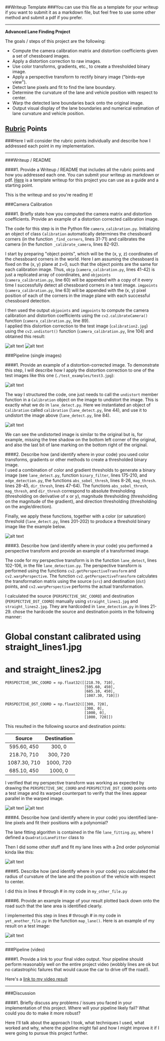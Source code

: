 ##Writeup Template
###You can use this file as a template for your writeup if you want to submit it as a markdown file, but feel free to use some other method and submit a pdf if you prefer.

---

**Advanced Lane Finding Project**

The goals / steps of this project are the following:

* Compute the camera calibration matrix and distortion coefficients given a set of chessboard images.
* Apply a distortion correction to raw images.
* Use color transforms, gradients, etc., to create a thresholded binary image.
* Apply a perspective transform to rectify binary image ("birds-eye view").
* Detect lane pixels and fit to find the lane boundary.
* Determine the curvature of the lane and vehicle position with respect to center.
* Warp the detected lane boundaries back onto the original image.
* Output visual display of the lane boundaries and numerical estimation of lane curvature and vehicle position.

[//]: # (Image References)

[image1a]: ./camera_cal/calibration2.jpg "Original"
[image1b]: ./output_images/undistort_chessboard.png "Undistorted"
[image2a]: ./test_images/test3.jpg "Road Transformed"
[image2b]: ./output_images/distortion_corrected.jpg "Road Transformed"
[image3]: ./output_images/binary_test1.jpg "Binary Example"
[image4a]: ./output_images/undistorted_straight_lines2.jpg "Before Warp"
[image4b]: ./output_images/warped_straight_lines2.jpg "After Warp"
[image5]: ./examples/color_fit_lines.jpg "Fit Visual"
[image6]: ./examples/example_output.jpg "Output"
[video1]: ./project_video.mp4 "Video"

## [Rubric](https://review.udacity.com/#!/rubrics/571/view) Points
###Here I will consider the rubric points individually and describe how I addressed each point in my implementation.  

---
###Writeup / README

####1. Provide a Writeup / README that includes all the rubric points and how you addressed each one.  You can submit your writeup as markdown or pdf.  [Here](https://github.com/udacity/CarND-Advanced-Lane-Lines/blob/master/writeup_template.md) is a template writeup for this project you can use as a guide and a starting point.  

This is the writeup and so you're reading it!

###Camera Calibration

####1. Briefly state how you computed the camera matrix and distortion coefficients. Provide an example of a distortion corrected calibration image.

The code for this step is in the Python file `camera_calibration.py`. Initializing an object of class `Calibration`
automatically determines the chessboard corners (in the function `_find_corners`, lines 31-71) and calibrates the camera (in 
the function `_calibrate_camera`, lines 82-92).

I start by preparing "object points", which will be the (x, y, z) coordinates of the chessboard corners in the world. 
Here I am assuming the chessboard is fixed on the (x, y) plane at z=0, such that the object points are the same for 
each calibration image.  Thus, `objp` (`camera_calibration.py`, lines 41-42) is just a replicated array of coordinates, 
and `objpoints` (`camera_calibration.py`, line 60) will be appended with a copy of it every time I successfully detect 
all chessboard corners in a test image.  `imgpoints` (`camera_calibration.py`, line 63) will be appended with the 
(x, y) pixel position of each of the corners in the image plane with each successful chessboard detection.  

I then used the output `objpoints` and `imgpoints` to compute the camera calibration and distortion 
coefficients using the `cv2.calibrateCamera()` function (`camera_calibration.py`, line 89).  
I applied this distortion correction to the test image (`calibration2.jpg`) using the `cv2.undistort()` function 
(`camera_calibration.py`, line 104) and obtained this result: 

![alt text][image1a]  ![alt text][image1b]

###Pipeline (single images)

####1. Provide an example of a distortion-corrected image.
To demonstrate this step, I will describe how I apply the distortion correction to one of the test images like this one 
(`./test_examples/test3.jpg`):

![alt text][image2a]

The way I structured the code, one just needs to call the `undistort` member function in a `Calibration` object on the
image to undistort the image. This is exactly what we do in `lane_detect.py`. Here we instantiated an object of
`Calibration` called `calibration` (`lane_detect.py`, line 44), and use it to undistort the image above 
(`lane_detect.py`, line 84).

![alt text][image2b]

We can see the undistorted image is similar to the original but is, for example, missing the tree shadow on the
bottom left corner of the original, and also the last bit of lane marking on the bottom right of the original.

####2. Describe how (and identify where in your code) you used color transforms, gradients or other methods to create a thresholded binary image.  
I used a combination of color and gradient thresholds to generate a binary image (see `lane_detect.py`, function 
`binary_filter`, lines 175-210, and `edge_detection.py`, the functions `abs_sobel_thresh`, lines 8-26, 
`mag_thresh`. lines 28-45, `dir_thresh`, lines 47-64). The functions `abs_sobel_thresh`, `mag_thresh`, and
 `dir_thresh` correspond to absolute thresholding (thresholding on derivative of x or y), magnitude thresholding 
 (thresholding on the magnitude of the gradient), and direction thresholding (thresholding on the angle/direction).

Finally, we apply these functions, together with a color (or saturation) threshold (`lane_detect.py`, lines 201-202)
to produce a threshold binary image like the example below.

![alt text][image3]

####3. Describe how (and identify where in your code) you performed a perspective transform and provide an example of a transformed image.

The code for my perspective transform is in the function `lane_detect`, lines 102-106, in the file `lane_detection.py`.
The perspective transform is performed using the functions `cv2.getPerspectiveTransform` and `cv2.warpPerspective`. 
The function `cv2.getPerspectiveTransform` calculates the transformation matrix using the source (`src`) and 
destination (`dst`) points, and `cv2.warpPerspective` performs the actual transformation.  

I calculated the source (`PERSPECTIVE_SRC_COORD`) and destination (`PERSPECTIVE_DST_COORD`) manually using 
`straight_lines1.jpg` and `straight_lines2.jpg`. They are hardcoded in `lane_detection.py` in lines 21-29. 
chose the hardcode the source and destination points in the following manner:

# Global constant calibrated using straight_lines1.jpg
# and straight_lines2.jpg
```
PERSPECTIVE_SRC_COORD = np.float32([[218.70, 710],
                                    [595.60, 450],
                                    [685.10, 450],
                                    [1087.30, 710]])

PERSPECTIVE_DST_COORD = np.float32([[300, 720],
                                    [300, 0],
                                    [1000, 0],
                                    [1000, 720]])
```
This resulted in the following source and destination points:

| Source           | Destination   | 
|:----------------:|:-------------:| 
| 595.60, 450      | 300, 0        | 
| 218.70, 710      | 300, 720      |
| 1087.30, 710     | 1000, 720     |
| 685.10, 450      | 1000, 0       |

I verified that my perspective transform was working as expected by drawing the `PERSPECTIVE_SRC_COORD` and 
`PERSPECTIVE_DST_COORD` points onto a test image and its warped counterpart to verify that the lines appear 
parallel in the warped image.

![alt text][image4a]
![alt text][image4b]

####4. Describe how (and identify where in your code) you identified lane-line pixels and fit their positions with a polynomial?

The lane fitting algorithm is contained in the file `lane_fitting.py`, where I defined a `QuadraticLaneFitter` class to

Then I did some other stuff and fit my lane lines with a 2nd order polynomial kinda like this:

![alt text][image5]

####5. Describe how (and identify where in your code) you calculated the radius of curvature of the lane and the position of the vehicle with respect to center.

I did this in lines # through # in my code in `my_other_file.py`

####6. Provide an example image of your result plotted back down onto the road such that the lane area is identified clearly.

I implemented this step in lines # through # in my code in `yet_another_file.py` in the function `map_lane()`.  Here is an example of my result on a test image:

![alt text][image6]

---

###Pipeline (video)

####1. Provide a link to your final video output.  Your pipeline should perform reasonably well on the entire project video (wobbly lines are ok but no catastrophic failures that would cause the car to drive off the road!).

Here's a [link to my video result](./project_video.mp4)

---

###Discussion

####1. Briefly discuss any problems / issues you faced in your implementation of this project.  Where will your pipeline likely fail?  What could you do to make it more robust?

Here I'll talk about the approach I took, what techniques I used, what worked and why, where the pipeline might fail and how I might improve it if I were going to pursue this project further.  

